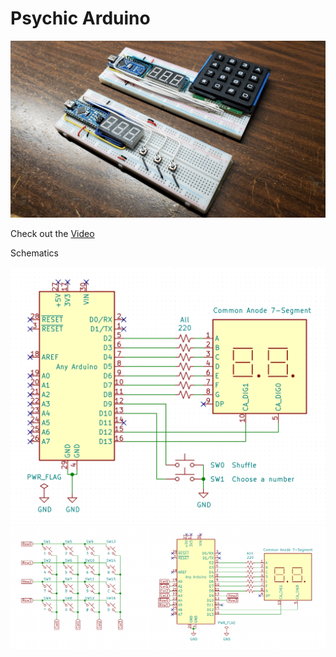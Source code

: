 # Psychic Arduino

![Photo of the project](https://github.com/hwiguna/HariFun_ArduinoMagician/blob/master/Project%20Photo.jpg)

Check out the [Video](https://youtu.be/gWtNpHCqAWY)

Schematics

![Randomizer Schematic](https://github.com/hwiguna/HariFun_ArduinoMagician/blob/master/Assistant_Schematic.png)
![Psychic Schematic](https://github.com/hwiguna/HariFun_ArduinoMagician/blob/master/Psychic_Schematic.png)
